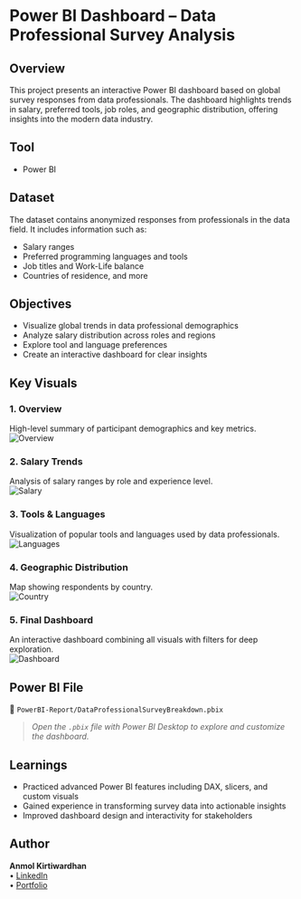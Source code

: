 # Power BI Dashboard – Data Professional Survey Analysis

## Overview  
This project presents an interactive Power BI dashboard based on global survey responses from data professionals. The dashboard highlights trends in salary, preferred tools, job roles, and geographic distribution, offering insights into the modern data industry.

## Tool  
- Power BI

## Dataset  
The dataset contains anonymized responses from professionals in the data field. It includes information such as:
- Salary ranges  
- Preferred programming languages and tools  
- Job titles and Work-Life balance
- Countries of residence, and more

## Objectives  
- Visualize global trends in data professional demographics  
- Analyze salary distribution across roles and regions  
- Explore tool and language preferences  
- Create an interactive dashboard for clear insights

## Key Visuals  

### 1. Overview  
High-level summary of participant demographics and key metrics.  
![Overview](Screenshots/1_Overview.png)

### 2. Salary Trends  
Analysis of salary ranges by role and experience level.  
![Salary](Screenshots/2_SalaryTrends.png)

### 3. Tools & Languages  
Visualization of popular tools and languages used by data professionals.  
![Languages](Screenshots/3_ToolsUsed.png)

### 4. Geographic Distribution  
Map showing respondents by country.  
![Country](Screenshots/4_Geography.png)

### 5. Final Dashboard  
An interactive dashboard combining all visuals with filters for deep exploration.  
![Dashboard](Screenshots/5_FinalDashboard.png)

## Power BI File  
📁 `PowerBI-Report/DataProfessionalSurveyBreakdown.pbix`

> *Open the `.pbix` file with Power BI Desktop to explore and customize the dashboard.*

## Learnings  
- Practiced advanced Power BI features including DAX, slicers, and custom visuals  
- Gained experience in transforming survey data into actionable insights  
- Improved dashboard design and interactivity for stakeholders

## Author  
**Anmol Kirtiwardhan**  
• [LinkedIn](https://www.linkedin.com/in/yourprofile)  
• [Portfolio](https://your-portfolio.com)

